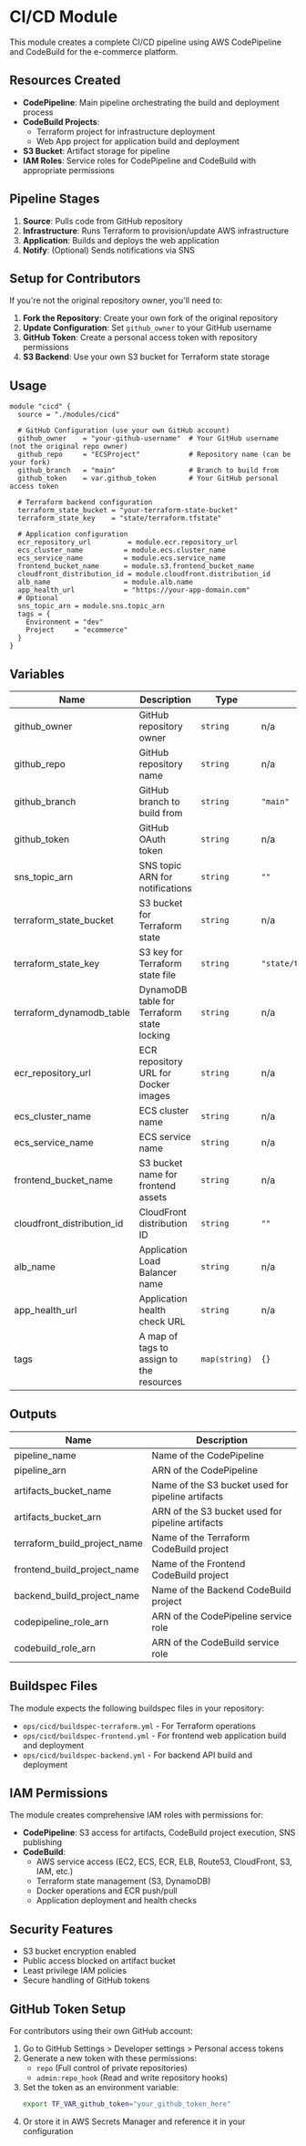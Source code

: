 # CI/CD Module

This module creates a complete CI/CD pipeline using AWS CodePipeline and CodeBuild for the e-commerce platform.

## Resources Created

- **CodePipeline**: Main pipeline orchestrating the build and deployment process
- **CodeBuild Projects**: 
  - Terraform project for infrastructure deployment
  - Web App project for application build and deployment
- **S3 Bucket**: Artifact storage for pipeline
- **IAM Roles**: Service roles for CodePipeline and CodeBuild with appropriate permissions

## Pipeline Stages

1. **Source**: Pulls code from GitHub repository
2. **Infrastructure**: Runs Terraform to provision/update AWS infrastructure
3. **Application**: Builds and deploys the web application
4. **Notify**: (Optional) Sends notifications via SNS

## Setup for Contributors

If you're not the original repository owner, you'll need to:

1. **Fork the Repository**: Create your own fork of the original repository
2. **Update Configuration**: Set `github_owner` to your GitHub username
3. **GitHub Token**: Create a personal access token with repository permissions
4. **S3 Backend**: Use your own S3 bucket for Terraform state storage

## Usage

```hcl
module "cicd" {
  source = "./modules/cicd"

  # GitHub Configuration (use your own GitHub account)
  github_owner    = "your-github-username"  # Your GitHub username (not the original repo owner)
  github_repo     = "ECSProject"            # Repository name (can be your fork)
  github_branch   = "main"                  # Branch to build from
  github_token    = var.github_token        # Your GitHub personal access token

  # Terraform backend configuration
  terraform_state_bucket = "your-terraform-state-bucket"
  terraform_state_key    = "state/terraform.tfstate"

  # Application configuration
  ecr_repository_url         = module.ecr.repository_url
  ecs_cluster_name          = module.ecs.cluster_name
  ecs_service_name          = module.ecs.service_name
  frontend_bucket_name      = module.s3.frontend_bucket_name
  cloudfront_distribution_id = module.cloudfront.distribution_id
  alb_name                  = module.alb.name
  app_health_url            = "https://your-app-domain.com"
  # Optional
  sns_topic_arn = module.sns.topic_arn
  tags = {
    Environment = "dev"
    Project     = "ecommerce"
  }
}
```

## Variables

| Name | Description | Type | Default | Required |
|------|-------------|------|---------|:--------:|
| github_owner | GitHub repository owner | `string` | n/a | yes |
| github_repo | GitHub repository name | `string` | n/a | yes |
| github_branch | GitHub branch to build from | `string` | `"main"` | no |
| github_token | GitHub OAuth token | `string` | n/a | yes |
| sns_topic_arn | SNS topic ARN for notifications | `string` | `""` | no |
| terraform_state_bucket | S3 bucket for Terraform state | `string` | n/a | yes |
| terraform_state_key | S3 key for Terraform state file | `string` | `"state/terraform.tfstate"` | no |
| terraform_dynamodb_table | DynamoDB table for Terraform state locking | `string` | n/a | yes |
| ecr_repository_url | ECR repository URL for Docker images | `string` | n/a | yes |
| ecs_cluster_name | ECS cluster name | `string` | n/a | yes |
| ecs_service_name | ECS service name | `string` | n/a | yes |
| frontend_bucket_name | S3 bucket name for frontend assets | `string` | n/a | yes |
| cloudfront_distribution_id | CloudFront distribution ID | `string` | `""` | no |
| alb_name | Application Load Balancer name | `string` | n/a | yes |
| app_health_url | Application health check URL | `string` | n/a | yes |
| tags | A map of tags to assign to the resources | `map(string)` | `{}` | no |

## Outputs

| Name | Description |
|------|-------------|
| pipeline_name | Name of the CodePipeline |
| pipeline_arn | ARN of the CodePipeline |
| artifacts_bucket_name | Name of the S3 bucket used for pipeline artifacts |
| artifacts_bucket_arn | ARN of the S3 bucket used for pipeline artifacts |
| terraform_build_project_name | Name of the Terraform CodeBuild project |
| frontend_build_project_name | Name of the Frontend CodeBuild project |
| backend_build_project_name | Name of the Backend CodeBuild project |
| codepipeline_role_arn | ARN of the CodePipeline service role |
| codebuild_role_arn | ARN of the CodeBuild service role |

## Buildspec Files

The module expects the following buildspec files in your repository:

- `ops/cicd/buildspec-terraform.yml` - For Terraform operations
- `ops/cicd/buildspec-frontend.yml` - For frontend web application build and deployment
- `ops/cicd/buildspec-backend.yml` - For backend API build and deployment

## IAM Permissions

The module creates comprehensive IAM roles with permissions for:

- **CodePipeline**: S3 access for artifacts, CodeBuild project execution, SNS publishing
- **CodeBuild**: 
  - AWS service access (EC2, ECS, ECR, ELB, Route53, CloudFront, S3, IAM, etc.)
  - Terraform state management (S3, DynamoDB)
  - Docker operations and ECR push/pull
  - Application deployment and health checks

## Security Features

- S3 bucket encryption enabled
- Public access blocked on artifact bucket
- Least privilege IAM policies
- Secure handling of GitHub tokens

## GitHub Token Setup

For contributors using their own GitHub account:

1. Go to GitHub Settings > Developer settings > Personal access tokens
2. Generate a new token with these permissions:
   - `repo` (Full control of private repositories)
   - `admin:repo_hook` (Read and write repository hooks)
3. Set the token as an environment variable:
   ```bash
   export TF_VAR_github_token="your_github_token_here"
   ```
4. Or store it in AWS Secrets Manager and reference it in your configuration